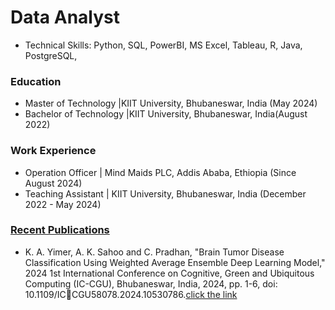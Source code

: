 # Data Analyst
- Technical Skills:  Python, SQL, PowerBI, MS Excel, Tableau, R, Java, PostgreSQL,  

### Education
- Master of Technology |KIIT University, Bhubaneswar, India (May 2024)
- Bachelor of Technology |KIIT University, Bhubaneswar, India(August 2022)

### Work Experience
- Operation Officer | Mind Maids PLC, Addis Ababa, Ethiopia (Since August 2024)
- Teaching Assistant | KIIT University, Bhubaneswar, India (December 2022 - May 2024) 

### [Recent Publications](https://scholar.google.com/citations?user=80_wM_IAAAAJ&hl=en)
- K. A. Yimer, A. K. Sahoo and C. Pradhan, "Brain Tumor Disease Classification Using Weighted Average Ensemble Deep Learning Model," 2024 1st International Conference on Cognitive, Green and Ubiquitous Computing (IC-CGU), Bhubaneswar, India, 2024, pp. 1-6, doi: 10.1109/ICCGU58078.2024.10530786.[click the link](https://ieeexplore.ieee.org/abstract/document/10530786)
